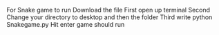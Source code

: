 For Snake game to run Download the file
First open up terminal
Second Change your directory to desktop and then the folder
Third write python Snakegame.py
Hit enter 
game should run
